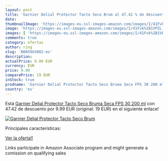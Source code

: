```yaml
---
layout: post
title: 'Garnier Delial Protector Tacto Seco Brum al 47.42 % de descuento'
date: 
thumbnailImage: 'https://images-eu.ssl-images-amazon.com/images/I/41Fvk%2B1VPZL._SL200_.jpg'
image: 'https://images-eu.ssl-images-amazon.com/images/I/41Fvk%2B1VPZL._SL200_.jpg'
images: [ 'https://images-eu.ssl-images-amazon.com/images/I/41Fvk%2B1VPZL._SL200_.jpg' ]
comments: true
category: ofertas
author: ring
slug: 'B00X9U3082-es'
description:
actualPrice: 9.99 EUR
currency: EUR
price: 9.99
comparePrice: 19 EUR
inStock: true
prodname: 'Garnier Delial Protector Tacto Seco Bruma Seca FPS 30 200 ml'
country: 'es'
---
```


Está [Garnier Delial Protector Tacto Seco Bruma Seca FPS 30 200 ml](https://www.amazon.es/dp/B00X9U3082/?tag=tolees-21) con 47.42 de descuento por 9.99 EUR (original: 19 EUR) en el siguiente enlace!

[![Garnier Delial Protector Tacto Seco Brum](https://images-eu.ssl-images-amazon.com/images/I/41Fvk%2B1VPZL._SL200_.jpg)](https://www.amazon.es/dp/B00X9U3082/?tag=tolees-21)

Principales características:


[Ver la oferta!!](https://www.amazon.es/dp/B00X9U3082/?tag=tolees-21)

Links participate in Amazon Associate program and might generate a comission on qualifying sales


